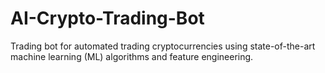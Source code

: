 # AI-Crypto-Trading-Bot
Trading bot for automated trading cryptocurrencies using state-of-the-art machine learning (ML) algorithms and feature engineering.
